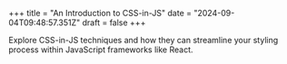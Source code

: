 +++
title = "An Introduction to CSS-in-JS"
date = "2024-09-04T09:48:57.351Z"
draft = false
+++

Explore CSS-in-JS techniques and how they can streamline your styling process within JavaScript frameworks like React.
        